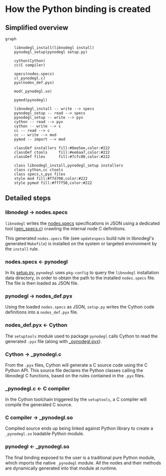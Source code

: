 How the Python binding is created
=================================

## Simplified overview

```mermaid
graph

    libnodegl_install(libnodegl install)
    pynodegl_setup(pynodegl setup.py)

    cython(Cython)
    cc(C compiler)

    specs(nodes.specs)
    c(_pynodegl.c)
    pyx(nodes_def.pyx)

    mod(_pynodegl.so)

    pymod(pynodegl)

    libnodegl_install -- write --> specs
    pynodegl_setup -- read --> specs
    pynodegl_setup -- write --> pyx
    cython -- read --> pyx
    cython -- write --> c
    cc -- read --> c
    cc -- write --> mod
    pymod -- import --> mod

    classDef installers fill:#8ee5ee,color:#222
    classDef ctools     fill:#ee6aa7,color:#222
    classDef files      fill:#7cfc00,color:#222

    class libnodegl_install,pynodegl_setup installers
    class cython,cc ctools
    class specs,c,pyx files
    style mod fill:#ffd700,color:#222
    style pymod fill:#ff7f50,color:#222
```

## Detailed steps

### libnodegl → nodes.specs

`libnodegl` writes the [nodes.specs][specs] specifications in JSON using a
dedicated tool ([gen_specs.c][gen-specs-c]) crawling the internal node C
definitions.

This generated `nodes.specs` file (see `updatespecs` build rule in libnodegl's
generated `Makefile`) is installed on the system or targeted environment by the
`install` rule.

[specs]: /libnodegl/nodes.specs
[gen-specs-c]: /libnodegl/gen_specs.c

### nodes.specs ← pynodegl

In its [setup.py][pynodegl-setup], `pynodegl` uses `pkg-config` to query the
`libnodegl` installation data directory, in order to obtain the path to the
installed `nodes.specs` file. The file is then loaded as JSON file.

[pynodegl-setup]: /pynodegl/setup.py

### pynodegl → nodes_def.pyx

Using the loaded `nodes.specs` as JSON, `setup.py` writes the Cython code
definitions into a `nodes_def.pyx` file.

### nodes_def.pyx ← Cython

The `setuptools` module used to package `pynodegl` calls Cython to read the
generated `.pyx` file (along with [_pynodegl.pyx][pynodegl-pyx]).

### Cython → _pynodegl.c

From the `.pyx` files, Cython will generate a C source code using the C
Python API. This source file declares the Python classes calling the libnodegl
C functions, based on the rules contained in the `.pyx` files.

### _pynodegl.c ← C compiler

In the Cython toolchain triggered by the `setuptools`, a C compiler will compile
the generated C source.

### C compiler → _pynodegl.so

Compiled source ends up being linked against Python library to create a
`_pynodegl.so` loadable Python module.

[pynodegl-pyx]: /pynodegl/_pynodegl.pyx

### pynodegl ← _pynodegl.so

The final binding exposed to the user is a traditional pure Python module,
which imports the native `_pynodegl` module. All the nodes and their methods
are dynamically generated into that module at runtime.
